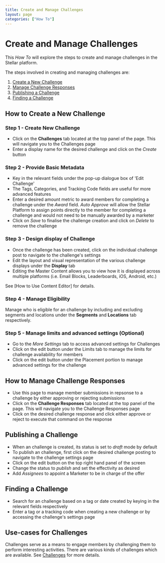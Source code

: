 ```yaml
---
title: Create and Manage Challenges
layout: page
categories: ["How To"]
---
```

# Create and Manage Challenges

This *How To* will explore the steps to create and manage challenges in the Stellar platform. 

The steps involved in creating and managing challenges are:

1. [Create a New Challenge](#newchallenge)
2. [Manage Challenge Responses](#response)
3. [Publishing a Challenge](#publish)
4. [Finding a Challenge](#find)

## <a name="newchallenge"></a>How to Create a New Challenge
### Step 1 - Create New Challenge
* Click on the **Challenges** tab located at the top panel of the page. This will navigate you to the Challenges page
* Enter a display name for the desired challenge and click on the *Create* button

### Step 2 - Provide Basic Metadata
* Key in the relevant fields under the pop-up dialogue box of 'Edit Challenge'
* The Tags, Categories, and Tracking Code fields are useful for more advanced features
* Enter a desired amount metric to award members for completing a challenge under the *Award* field. *Auto Approve* will allow the Stellar Platform to assign points directly to the member for completing a challenge and would not need to be manually awarded by a marketer
* Click on *Save* to finalise the challenge creation and click on *Delete* to remove the challenge

### Step 3 - Design display of Challenge
* Once the challenge has been created, click on the individual challenge post to navigate to the challenge's settings
* Edit the layout and visual representation of the various challenge displays under the **Display** tab
* Editing the Master Content allows you to view how it is displayed across multiple platforms (i.e. Email Blocks, Leaderboards, iOS, Android, etc.)

See [How to Use Content Editor] for details.

### Step 4 - Manage Eligibility
Manage who is eligible for an challenge by including and excluding segments and locations under the **Segments** and **Locations** tab respectively.

### Step 5 - Manage limits and advanced settings (Optional)
* Go to the *More Settings* tab to access advanced settings for Challenges 
* Click on the edit button under the Limits tab to manage the limits for challenge availability for members
* Click on the edit button under the Placement portion to manage advanced settings for the challenge


## <a name="response"></a>How to Manage Challenge Responses 
* Use this page to manage member submissions in repsonse to a challenge by either approving or rejecting submissions
* Click on the **Challenge Responses** tab located at the top panel of the page. This will navigate you to the Challenge Responses page
* Click on the desired challenge response and click either approve or reject to execute that command on the response


## <a name="publish"></a>Publishing a Challenge
* When an challenge is created, its status is set to *draft* mode by default
* To publish an challenge, first click on the desired challenge posting to navigate to the challenge settings page
* Click on the edit button on the top right hand panel of the screen
* Change the status to *publish* and set the effectivity as desired
* Add *Assignees* to appoint a Marketer to be in charge of the offer 

## <a name="find"></a>Finding a Challenge
* Search for an challenge based on a tag or date created by keying in the relevant fields respectively
* Enter a tag or a tracking code when creating a new challenge or by accessing the challenge's settings page


## Use-cases for Challenges
Challenges serve as a means to engage members by challenging them to perform interesting activities. There are various kinds of challenges which are available. See [Challenges](./concepts/challenges) for more details.

